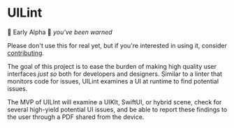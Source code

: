 # UILint

🚨 Early Alpha 🚨 _you've been warned_

Please don't use this for real yet, but if you're interested in using it, consider [contributing](https://github.com/qmchenry/UILint/projects/1).

The goal of this project is to ease the burden of making high quality user interfaces _just so_ both for developers and designers. Similar to a linter that monitors code for issues, UILint examines a UI at runtime to find potential issues.

The MVP of UILInt will examine a UIKIt, SwiftUI, or hybrid scene, check for several high-yield potential UI issues, and be able to report these findings to the user through a PDF shared from the device.

